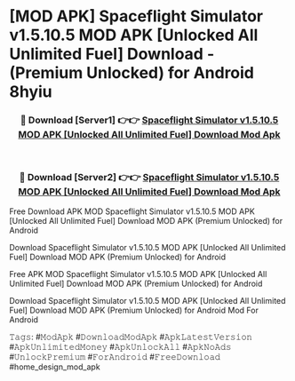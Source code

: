 # [MOD APK] Spaceflight Simulator v1.5.10.5 MOD APK [Unlocked All Unlimited Fuel] Download - (Premium Unlocked) for Android 8hyiu



<div align="center">
<h3>🔴 Download [Server1] 👉👉 <a href="https://momento.my/?title=Spaceflight_Simulator_v1.5.10.5_MOD_APK_[Unlocked_All_Unlimited_Fuel]_Download">Spaceflight Simulator v1.5.10.5 MOD APK [Unlocked All Unlimited Fuel] Download Mod Apk</a></h3><br>

<h3>🔴 Download [Server2] 👉👉 <a href="https://momento.my/?title=Spaceflight_Simulator_v1.5.10.5_MOD_APK_[Unlocked_All_Unlimited_Fuel]_Download">Spaceflight Simulator v1.5.10.5 MOD APK [Unlocked All Unlimited Fuel] Download Mod Apk</a></h3>
</div>



Free Download APK MOD Spaceflight Simulator v1.5.10.5 MOD APK [Unlocked All Unlimited Fuel] Download MOD APK (Premium Unlocked) for Android

Download Spaceflight Simulator v1.5.10.5 MOD APK [Unlocked All Unlimited Fuel] Download MOD APK (Premium Unlocked) for Android

Free APK MOD Spaceflight Simulator v1.5.10.5 MOD APK [Unlocked All Unlimited Fuel] Download MOD APK (Premium Unlocked) for Android

Download Spaceflight Simulator v1.5.10.5 MOD APK [Unlocked All Unlimited Fuel] Download MOD APK (Premium Unlocked) for Android Mod For Android

𝚃𝚊𝚐𝚜: #𝙼𝚘𝚍𝙰𝚙𝚔 #𝙳𝚘𝚠𝚗𝚕𝚘𝚊𝚍𝙼𝚘𝚍𝙰𝚙𝚔 #𝙰𝚙𝚔𝙻𝚊𝚝𝚎𝚜𝚝𝚅𝚎𝚛𝚜𝚒𝚘𝚗 #𝙰𝚙𝚔𝚄𝚗𝚕𝚒𝚖𝚒𝚝𝚎𝚍𝙼𝚘𝚗𝚎𝚢 #𝙰𝚙𝚔𝚄𝚗𝚕𝚘𝚌𝚔𝙰𝚕𝚕 #𝙰𝚙𝚔𝙽𝚘𝙰𝚍𝚜 #𝚄𝚗𝚕𝚘𝚌𝚔𝙿𝚛𝚎𝚖𝚒𝚞𝚖 #𝙵𝚘𝚛𝙰𝚗𝚍𝚛𝚘𝚒𝚍 #𝙵𝚛𝚎𝚎𝙳𝚘𝚠𝚗𝚕𝚘𝚊𝚍 #home_design_mod_apk
